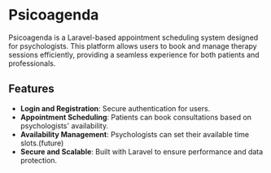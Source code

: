 # Psicoagenda

Psicoagenda is a Laravel-based appointment scheduling system designed for psychologists. This platform allows users to book and manage therapy sessions efficiently, providing a seamless experience for both patients and professionals.

## Features

- **Login and Registration**: Secure authentication for users.
- **Appointment Scheduling**: Patients can book consultations based on psychologists' availability.
- **Availability Management**: Psychologists can set their available time slots.(future)
- **Secure and Scalable**: Built with Laravel to ensure performance and data protection.

  
